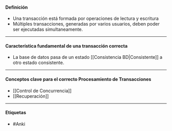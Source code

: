 #### Definición
- Una transacción está formada por operaciones de lectura y escritura
- Múltiples transacciones, generadas por varios usuarios, deben poder ser ejecutadas simultaneamente.

***
#### Característica fundamental de una transacción correcta
- La base de datos pasa de un estado [[Consistencia BD|Consistente]] a otro estado consistente.

***
#### Conceptos clave para el correcto Procesamiento de Transacciones
- [[Control de Concurrencia]]
- [[Recuperación]]
****
#### Etiquetas
- #Anki 